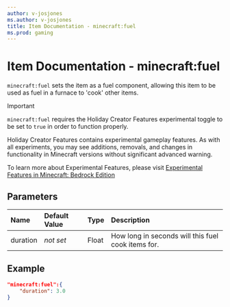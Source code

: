 ```yaml
---
author: v-josjones
ms.author: v-josjones
title: Item Documentation - minecraft:fuel
ms.prod: gaming
---
```


# Item Documentation - minecraft:fuel

`minecraft:fuel` sets the item as a fuel component, allowing this item to be used as fuel in a furnace to 'cook' other items.

>[!IMPORTANT]
> `minecraft:fuel` requires the Holiday Creator Features experimental toggle to be set to `true` in order to function properly.
>
>Holiday Creator Features contains experimental gameplay features. As with all experiments, you may see additions, removals, and changes in functionality in Minecraft versions without significant advanced warning.
>
>To learn more about Experimental Features, please visit [Experimental Features in Minecraft: Bedrock Edition](../../../../../Documents/ExperimentalFeaturesToggle.md)

## Parameters

|Name |Default Value  |Type  |Description  |
|:----------|:----------|:----------|:----------|
|duration|*not set* |Float |How long in seconds will this fuel cook items for.|

## Example

```json
"minecraft:fuel":{
    "duration": 3.0
}
```
